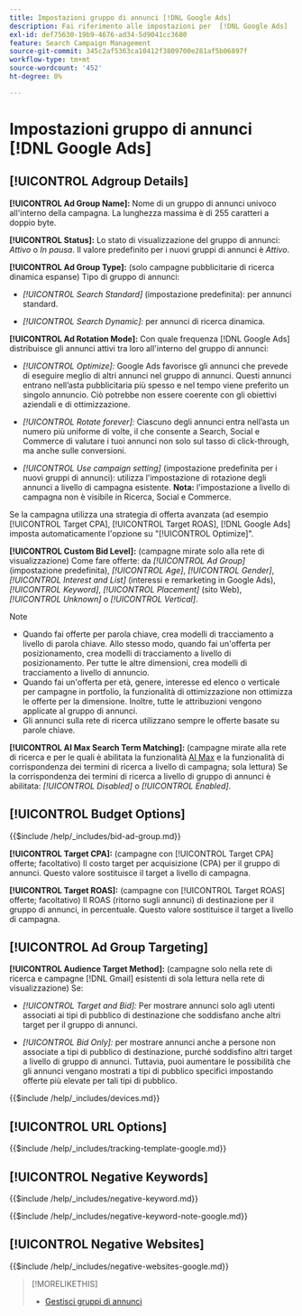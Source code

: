 ```yaml
---
title: Impostazioni gruppo di annunci [!DNL Google Ads]
description: Fai riferimento alle impostazioni per  [!DNL Google Ads]  gruppi di annunci.
exl-id: def75630-19b9-4676-ad34-5d9041cc3680
feature: Search Campaign Management
source-git-commit: 345c2af5363ca10412f3809700e281af5b06897f
workflow-type: tm+mt
source-wordcount: '452'
ht-degree: 0%

---
```


# Impostazioni gruppo di annunci [!DNL Google Ads]

## [!UICONTROL Adgroup Details]

**[!UICONTROL Ad Group Name]:** Nome di un gruppo di annunci univoco all&#39;interno della campagna. La lunghezza massima è di 255 caratteri a doppio byte.

**[!UICONTROL Status]:** Lo stato di visualizzazione del gruppo di annunci: *Attivo* o *In pausa*. Il valore predefinito per i nuovi gruppi di annunci è *Attivo*.

**[!UICONTROL Ad Group Type]:** (solo campagne pubblicitarie di ricerca dinamica espanse) Tipo di gruppo di annunci:

* *[!UICONTROL Search Standard]* (impostazione predefinita): per annunci standard.

* *[!UICONTROL Search Dynamic]:* per annunci di ricerca dinamica.

**[!UICONTROL Ad Rotation Mode]:** Con quale frequenza [!DNL Google Ads] distribuisce gli annunci attivi tra loro all&#39;interno del gruppo di annunci:

* *[!UICONTROL Optimize]:* Google Ads favorisce gli annunci che prevede di eseguire meglio di altri annunci nel gruppo di annunci. Questi annunci entrano nell’asta pubblicitaria più spesso e nel tempo viene preferito un singolo annuncio. Ciò potrebbe non essere coerente con gli obiettivi aziendali e di ottimizzazione.

* *[!UICONTROL Rotate forever]:*   Ciascuno degli annunci entra nell’asta un numero più uniforme di volte, il che consente a Search, Social e Commerce di valutare i tuoi annunci non solo sul tasso di click-through, ma anche sulle conversioni.

* *[!UICONTROL Use campaign setting]* (impostazione predefinita per i nuovi gruppi di annunci): utilizza l&#39;impostazione di rotazione degli annunci a livello di campagna esistente. **Nota:** l&#39;impostazione a livello di campagna non è visibile in Ricerca, Social e Commerce.

Se la campagna utilizza una strategia di offerta avanzata (ad esempio [!UICONTROL Target CPA], [!UICONTROL Target ROAS], [!DNL Google Ads] imposta automaticamente l&#39;opzione su &quot;[!UICONTROL Optimize]&quot;.

**[!UICONTROL Custom Bid Level]:** (campagne mirate solo alla rete di visualizzazione) Come fare offerte: da *[!UICONTROL Ad Group]* (impostazione predefinita), *[!UICONTROL Age]*, *[!UICONTROL Gender]*, *[!UICONTROL Interest and List]* (interessi e remarketing in Google Ads), *[!UICONTROL Keyword]*, *[!UICONTROL Placement]* (sito Web), *[!UICONTROL Unknown]* o *[!UICONTROL Vertical]*.

>[!NOTE]
>
>* Quando fai offerte per parola chiave, crea modelli di tracciamento a livello di parola chiave. Allo stesso modo, quando fai un&#39;offerta per posizionamento, crea modelli di tracciamento a livello di posizionamento. Per tutte le altre dimensioni, crea modelli di tracciamento a livello di annuncio.
>* Quando fai un&#39;offerta per età, genere, interesse ed elenco o verticale per campagne in portfolio, la funzionalità di ottimizzazione non ottimizza le offerte per la dimensione. Inoltre, tutte le attribuzioni vengono applicate al gruppo di annunci.
>* Gli annunci sulla rete di ricerca utilizzano sempre le offerte basate su parole chiave.

**[!UICONTROL AI Max Search Term Matching]:** (campagne mirate alla rete di ricerca e per le quali è abilitata la funzionalità [AI Max](https://support.google.com/google-ads/answer/15910366) e la funzionalità di corrispondenza dei termini di ricerca a livello di campagna; sola lettura) Se la corrispondenza dei termini di ricerca a livello di gruppo di annunci è abilitata: *[!UICONTROL Disabled]* o *[!UICONTROL Enabled]*.

## [!UICONTROL Budget Options]

<!-- **[!UICONTROL Bid]:** -->

{{$include /help/_includes/bid-ad-group.md}}

**[!UICONTROL Target CPA]:** (campagne con [!UICONTROL Target CPA] offerte; facoltativo) Il costo target per acquisizione (CPA) per il gruppo di annunci. Questo valore sostituisce il target a livello di campagna.

**[!UICONTROL Target ROAS]:** (campagne con [!UICONTROL Target ROAS] offerte; facoltativo) Il ROAS (ritorno sugli annunci) di destinazione per il gruppo di annunci, in percentuale. Questo valore sostituisce il target a livello di campagna.

## [!UICONTROL Ad Group Targeting]

**[!UICONTROL Audience Target Method]:** (campagne solo nella rete di ricerca e campagne [!DNL Gmail] esistenti di sola lettura nella rete di visualizzazione) Se:

* *[!UICONTROL Target and Bid]:* Per mostrare annunci solo agli utenti associati ai tipi di pubblico di destinazione che soddisfano anche altri target per il gruppo di annunci.

* *[!UICONTROL Bid Only]:* per mostrare annunci anche a persone non associate a tipi di pubblico di destinazione, purché soddisfino altri target a livello di gruppo di annunci. Tuttavia, puoi aumentare le possibilità che gli annunci vengano mostrati a tipi di pubblico specifici impostando offerte più elevate per tali tipi di pubblico.

<!-- **[!UICONTROL Devices]:** -->

{{$include /help/_includes/devices.md}}

## [!UICONTROL URL Options]

<!-- **[!UICONTROL Tracking Template]:** -->

{{$include /help/_includes/tracking-template-google.md}}

## [!UICONTROL Negative Keywords]

<!-- **[!UICONTROL Negative Keywords]:** -->

{{$include /help/_includes/negative-keyword.md}}

<!-- Note for **[!UICONTROL Negative Keywords]:** -->

{{$include /help/_includes/negative-keyword-note-google.md}}

## [!UICONTROL Negative Websites]

<!-- **[!UICONTROL Negative Websites]:** -->

{{$include /help/_includes/negative-websites-google.md}}

>[!MORELIKETHIS]
>
>* [Gestisci gruppi di annunci](/help/search-social-commerce/campaign-management/campaigns/ad-group-manage.md)
